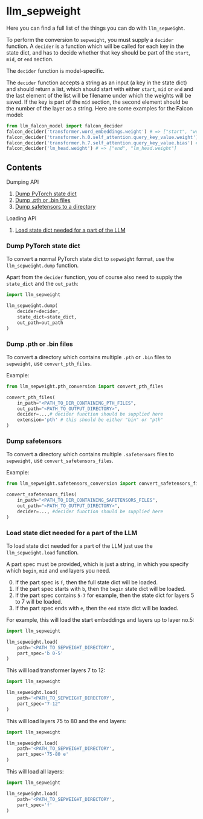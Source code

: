 # llm_sepweight

Here you can find a full list of the things you can do with `llm_sepweight`.

To perform the conversion to `sepweight`, you must supply a `decider` function.
A `decider` is a function which will be called for each key in the state dict, and has to decide whether that key
should be part of the `start`, `mid`, or `end` section.

The `decider` function is model-specific.

The `decider` function accepts a string as an input (a key in the state dict) and should return a list,
which should start with either `start`, `mid` or `end` and the last element of the list will be filename under which
the weights will be saved.
If the key is part of the `mid` section, the second element should be the number of the layer as a string.
Here are some examples for the Falcon model:
```python
from llm_falcon_model import falcon_decider
falcon_decider('transformer.word_embeddings.weight') # => ["start", "word_embeddings.weight"]
falcon_decider('transformer.h.0.self_attention.query_key_value.weight') # => ["mid", "0", "self_attention.query_key_value.weight"]
falcon_decider('transformer.h.7.self_attention.query_key_value.bias') # => ["mid", "7", "self_attention.query_key_value.bias"]
falcon_decider('lm_head.weight') # => ["end", "lm_head.weight"]
```

## Contents

Dumping API

1. [Dump PyTorch state dict](#dump-pytorch-state-dict)
2. [Dump .pth or .bin files](#dump-pth-or-bin-files)
3. [Dump safetensors to a directory](#dump-safetensors)

Loading API

1. [Load state dict needed for a part of the LLM](#load-state-dict-needed-for-a-part-of-the-llm)

###  Dump PyTorch state dict

To convert a normal PyTorch state dict to `sepweight` format, use the `llm_sepweight.dump` function.

Apart from the `decider` function, you of course also need to supply the `state_dict` and the `out_path`:

```python
import llm_sepweight

llm_sepweight.dump(
    decider=decider,
    state_dict=state_dict,
    out_path=out_path
)
```


### Dump .pth or .bin files

To convert a directory which contains multiple `.pth` or `.bin` files to `sepweight`, use `convert_pth_files`.

Example:

```python
from llm_sepweight.pth_conversion import convert_pth_files

convert_pth_files(
    in_path="<PATH_TO_DIR_CONTAINING_PTH_FILES",
    out_path="<PATH_TO_OUTPUT_DIRECTORY>",
    decider=...,# decider function should be supplied here
    extension='pth' # this should be either "bin" or "pth"
)
```

### Dump safetensors

To convert a directory which contains multiple `.safetensors` files to `sepweight`, use `convert_safetensors_files`.

Example:

```python
from llm_sepweight.safetensors_conversion import convert_safetensors_files

convert_safetensors_files(
    in_path="<PATH_TO_DIR_CONTAINING_SAFETENSORS_FILES",
    out_path="<PATH_TO_OUTPUT_DIRECTORY>",
    decider=..., #decider function should be supplied here
)
```

### Load state dict needed for a part of the LLM

To load state dict needed for a part of the LLM just use the `llm_sepweight.load` function.

A part spec must be provided, which is just a string, in which you specify which `begin`, `mid` and `end` layers you 
need.

0. If the part spec is `f`, then the full state dict will be loaded.
1. If the part spec starts with `b`, then the `begin` state dict will be loaded.
2. If the part spec contains `5-7` for example, then the state dict for layers 5 to 7 will be loaded.
3. If the part spec ends with `e`, then the `end` state dict will be loaded.

For example, this will load the start embeddings and layers up to layer no.5:

```python
import llm_sepweight

llm_sepweight.load(
    path='<PATH_TO_SEPWEIGHT_DIRECTORY',
    part_spec='b 0-5'
)
```

This will load transformer layers 7 to 12:

```python
import llm_sepweight

llm_sepweight.load(
    path='<PATH_TO_SEPWEIGHT_DIRECTORY',
    part_spec="7-12"
)
```

This will load layers 75 to 80 and the end layers:

```python
import llm_sepweight

llm_sepweight.load(
    path='<PATH_TO_SEPWEIGHT_DIRECTORY',
    part_spec='75-80 e'
)
```

This will load all layers:

```python
import llm_sepweight

llm_sepweight.load(
    path='<PATH_TO_SEPWEIGHT_DIRECTORY',
    part_spec='f'
)
```

